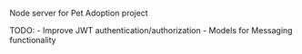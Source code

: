 Node server for Pet Adoption project

TODO:
    - Improve JWT authentication/authorization
    - Models for Messaging functionality